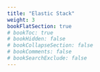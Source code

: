 ```yaml
---
title: "Elastic Stack"
weight: 3
bookFlatSection: true
# bookToc: true
# bookHidden: false
# bookCollapseSection: false
# bookComments: false
# bookSearchExclude: false
---
```

